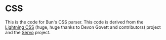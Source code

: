 # CSS

This is the code for Bun's CSS parser. This code is derived from the [Lightning CSS](https://github.com/parcel-bundler/lightningcss) (huge, huge thanks to Devon Govett and contributors) project and the [Servo](https://github.com/servo/servo) project.
